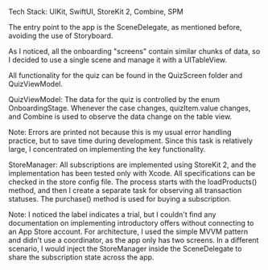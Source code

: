 Tech Stack: UIKit, SwiftUI, StoreKit 2, Combine, SPM

The entry point to the app is the SceneDelegate, as mentioned before, avoiding the use of Storyboard.

As I noticed, all the onboarding "screens" contain similar chunks of data, so I decided to use a single scene and manage it with a UITableView.

All functionality for the quiz can be found in the QuizScreen folder and QuizViewModel.

QuizViewModel:
The data for the quiz is controlled by the enum OnboardingStage. Whenever the case changes, quizItem.value changes, and Combine is used to observe the data change on the table view.

Note: Errors are printed not because this is my usual error handling practice, but to save time during development. Since this task is relatively large, I concentrated on implementing the key functionality.

StoreManager:
All subscriptions are implemented using StoreKit 2, and the implementation has been tested only with Xcode. All specifications can be checked in the store config file. The process starts with the loadProducts() method, and then I create a separate task for observing all transaction statuses. The purchase() method is used for buying a subscription.

Note: I noticed the label indicates a trial, but I couldn't find any documentation on implementing introductory offers without connecting to an App Store account. For architecture, I used the simple MVVM pattern and didn't use a coordinator, as the app only has two screens. In a different scenario, I would inject the StoreManager inside the SceneDelegate to share the subscription state across the app.
